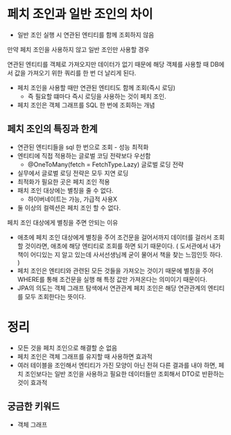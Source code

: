 # 페치 조인과 일반 조인의 차이

- 일반 조인 실행 시 연관된 엔티티를 함께 조회하지 않음

만약 페치 조인을 사용하지 않고 일반 조인만 사용할 경우

연관된 엔티티를 객체로 가져오지만 데이터가 없기 때문에 해당 객체를 사용할 때 DB에서 값을 가져오기 위한 쿼리를 한 번 더 날리게 된다.

- 페치 조인을 사용할 때만 연관된 엔티티도 함께 조회(즉시 로딩)
    - 즉 필요할 떄마다 즉시 로딩을 사용하는 것이 페치 조인.
- 페치 조인은 객체 그래프를 SQL 한 번에 조회하는 개념

## 페치 조인의 특징과 한계

- 연관된 엔티티들을 sql 한 번으로 조회 - 성능 최적화
- 엔티티에 직접 적용하는 글로벌 코딩 전략보다 우선함
    - @OneToMany(fetch = FetchType.Lazy) 글로벌 로딩 전략
- 실무에서 글로벌 로딩 전략은 모두 지연 로딩
- 최적화가 필요한 곳은 페치 조인 적용
- 패치 조인 대상에는 별칭을 줄 수 없다.
    - 하이버네이트는 가능, 가급적 사용X
- 둘 이상의 컬렉션은 페치 조인 할 수 없다.

페치 조인 대상에게 별칭을 주면 안되는 이유

- 애초에 페치 조인 대상에게 별칭을 주어 조건문을 걸어서까지 데이터를 걸러서 조회할 것이라면,  애초에 해당 엔티티로 조회를 하면 되기 때문이다. ( 도서관에서 내가 책이 어디있는 지 알고 있는데 사서선생님께 굳이 물어서 책을 찾는 느낌인듯 하다. )
- 페치 조인은 엔티티와 관련된 모든 것들을 가져오는 것이기 때문에 별칭을 주어 WHERE를 통해 조건문을 실행 해 특정 값만 가져온다는 의미이기 때문이다.
- JPA의 의도는 객체 그래프 탐색에서 연관관계 페치 조인은 해당 연관관계의 엔티티를 모두 조회한다는 뜻이다.

# 정리

- 모든 것을 페치 조인으로 해결할 순 없음
- 페치 조인은 객체 그래프를 유지할 때 사용하면 효과적
- 여러 테이블을 조인해서 엔티티가 가진 모양이 아닌 전혀 다른 결과를 내야 하면, 페치 조인보다는 일반 조인을 사용하고 필요한 데이터들만 조회해서 DTO로 반환하는 것이 효과적

## 궁금한 키워드

- 객체 그래프